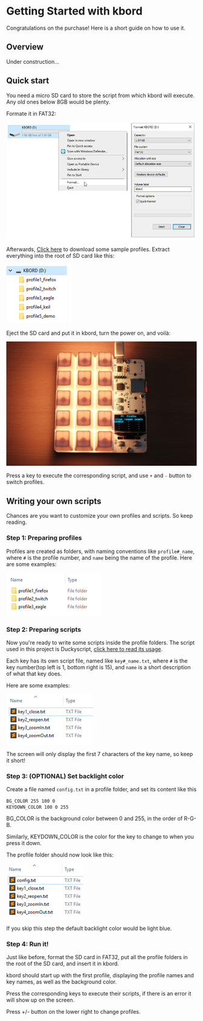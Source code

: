 # Getting Started with kbord

Congratulations on the purchase! Here is a short guide on how to use it.

## Overview

Under construction...

## Quick start

You need a micro SD card to store the script from which kbord will execute. Any old ones below 8GB would be plenty.

Formate it in FAT32:

![Alt text](resources/pics/format.png)

Afterwards, [Click here](sample_SD_card.zip) to download some sample profiles. Extract everything into the root of SD card like this:

![Alt text](resources/pics/sd_card.png)

Eject the SD card and put it in kbord, turn the power on, and voilà:

![Alt text](resources/pics/firefox_example.JPG)

Press a key to execute the corresponding script, and use `+` and `-` button to switch profiles.

## Writing your own scripts

Chances are you want to customize your own profiles and scripts. So keep reading.

### Step 1: Preparing profiles

Profiles are created as folders, with naming conventions like `profile#_name`, where `#` is the profile number, and `name` being the name of the profile. Here are some examples:

![Alt text](resources/pics/profile_examples.png)

### Step 2: Preparing scripts

Now you're ready to write some scripts inside the profile folders. The script used in this project is Duckyscript, [click here to read its usage](https://github.com/hak5darren/USB-Rubber-Ducky/wiki/Duckyscript).

Each key has its own script file, named like `key#_name.txt`, where `#` is the key number(top left is 1, bottom right is 15), and `name` is a short description of what that key does. 

Here are some examples:

![Alt text](resources/pics/key_scripts.png)

The screen will only display the first 7 characters of the key name, so keep it short!

### Step 3: (OPTIONAL) Set backlight color

Create a file named `config.txt` in a profile folder, and set its content like this 

```
BG_COLOR 255 100 0
KEYDOWN_COLOR 100 0 255
```
BG_COLOR is the background color between 0 and 255, in the order of R-G-B.

Similarly, KEYDOWN_COLOR is the color for the key to change to when you press it down.

The profile folder should now look like this:

![Alt text](resources/pics/config.png)

If you skip this step the default backlight color would be light blue.

### Step 4: Run it!

Just like before, format the SD card in FAT32, put all the profile folders in the root of the SD card, and insert it in kbord.

kbord should start up with the first profile, displaying the profile names and key names, as well as the background color.

Press the corresponding keys to execute their scripts, if there is an error it will show up on the screen.

Press +/- button on the lower right to change profiles.
